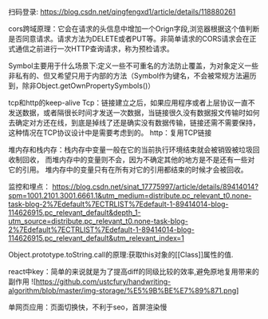 扫码登录:
https://blog.csdn.net/qingfengxd1/article/details/118880261

cors跨域原理：它会在请求的头信息中增加一个Orign字段,浏览器根据这个值判断是否同意请求。请求方法为DELETE或者PUT等。非简单请求的CORS请求会在正式通信之前进行一次HTTP查询请求，称为预检请求。

Symbol主要用于什么场景下:定义一些不可重名的方法防止覆盖，为对象定义一些非私有的、但又希望只用于内部的方法（Symbol作为键名，不会被常规方法遍历到，除非Object.getOwnPropertySymbols()）

tcp和http的keep-alive
Tcp：链接建立之后，如果应用程序或者上层协议一直不发送数据，或者隔很长时间才发送一次数据，当链接很久没有数据报文传输时如何去确定对方还在线，到底是掉线了还是确实没有数据传输，链接还需不需要保持，这种情况在TCP协议设计中是需要考虑到的。
http：复用TCP链接

堆内存和栈内存：栈内存中变量一般在它的当前执行环境结束就会被销毁被垃圾回收制回收， 而堆内存中的变量则不会，因为不确定其他的地方是不是还有一些对它的引用。
堆内存中的变量只有在所有对它的引用都结束的时候才会被回收。

监控和埋点：
https://blog.csdn.net/sinat_17775997/article/details/89414014?spm=1001.2101.3001.6661.1&utm_medium=distribute.pc_relevant_t0.none-task-blog-2%7Edefault%7ECTRLIST%7Edefault-1-89414014-blog-114626915.pc_relevant_default&depth_1-utm_source=distribute.pc_relevant_t0.none-task-blog-2%7Edefault%7ECTRLIST%7Edefault-1-89414014-blog-114626915.pc_relevant_default&utm_relevant_index=1

Object.prototype.toString.call的原理:获取this对象的[[Class]]属性的值.

react中key：简单的来说就是为了提高diff的同级比较的效率,避免原地复用带来的副作用
![https://github.com/ustcfury/handwriting-algorithm/blob/master/img-storage/%E5%9B%BE%E7%89%871.png]


单网页应用：页面切换快，不利于seo，首屏渲染慢



